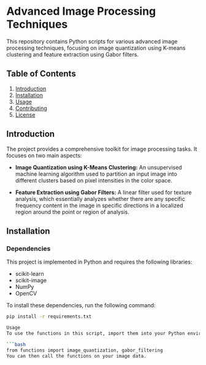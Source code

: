 # Advanced Image Processing Techniques

This repository contains Python scripts for various advanced image processing techniques, focusing on image quantization using K-means clustering and feature extraction using Gabor filters.

## Table of Contents

1. [Introduction](#introduction)
2. [Installation](#installation)
3. [Usage](#usage)
4. [Contributing](#contributing)
5. [License](#license)

## Introduction

The project provides a comprehensive toolkit for image processing tasks. It focuses on two main aspects:

- **Image Quantization using K-Means Clustering:** An unsupervised machine learning algorithm used to partition an input image into different clusters based on pixel intensities in the color space.
  
- **Feature Extraction using Gabor Filters:** A linear filter used for texture analysis, which essentially analyzes whether there are any specific frequency content in the image in specific directions in a localized region around the point or region of analysis.

## Installation

### Dependencies

This project is implemented in Python and requires the following libraries:

- scikit-learn
- scikit-image
- NumPy
- OpenCV

To install these dependencies, run the following command:

```bash
pip install -r requirements.txt

Usage
To use the functions in this script, import them into your Python environment:

```bash
from functions import image_quantization, gabor_filtering
You can then call the functions on your image data.
